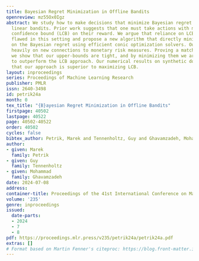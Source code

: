 ```yaml
---
title: Bayesian Regret Minimization in Offline Bandits
openreview: mz55Ox0Igz
abstract: We study how to make decisions that minimize Bayesian regret in offline
  linear bandits. Prior work suggests that one must take actions with maximum lower
  confidence bound (LCB) on their reward. We argue that reliance on LCB is inherently
  flawed in this setting and propose a new algorithm that directly minimizes upper-bounds
  on the Bayesian regret using efficient conic optimization solvers. Our bounds build
  heavily on new connections to monetary risk measures. Proving a matching lower-bound,
  we show that our upper-bounds are tight, and by minimizing them we are guaranteed
  to outperform the LCB approach. Our numerical results on synthetic domains confirm
  that our approach is superior to maximizing LCB.
layout: inproceedings
series: Proceedings of Machine Learning Research
publisher: PMLR
issn: 2640-3498
id: petrik24a
month: 0
tex_title: "{B}ayesian Regret Minimization in Offline Bandits"
firstpage: 40502
lastpage: 40522
page: 40502-40522
order: 40502
cycles: false
bibtex_author: Petrik, Marek and Tennenholtz, Guy and Ghavamzadeh, Mohammad
author:
- given: Marek
  family: Petrik
- given: Guy
  family: Tennenholtz
- given: Mohammad
  family: Ghavamzadeh
date: 2024-07-08
address:
container-title: Proceedings of the 41st International Conference on Machine Learning
volume: '235'
genre: inproceedings
issued:
  date-parts:
  - 2024
  - 7
  - 8
pdf: https://proceedings.mlr.press/v235/petrik24a/petrik24a.pdf
extras: []
# Format based on Martin Fenner's citeproc: https://blog.front-matter.io/posts/citeproc-yaml-for-bibliographies/
---
```


